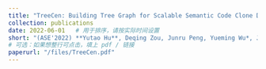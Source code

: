 ```yaml
---
title: "TreeCen: Building Tree Graph for Scalable Semantic Code Clone Detection"
collection: publications
date: 2022-06-01   # 用于排序，请按实际时间设置
short: "(ASE'2022) **Yutao Hu**, Deqing Zou, Junru Peng, Yueming Wu*, Junjie Shan, and Hai Jin, “TreeCen: Building Tree Graph for Scalable Semantic Code Clone Detection”, in Proceedings of the IEEE/ACM International Conference on Automated Software Engineering. (CCF-A)"
# 可选：如果想整行可点击，填上 pdf / 链接
paperurl: "/files/TreeCen.pdf"
---
```

